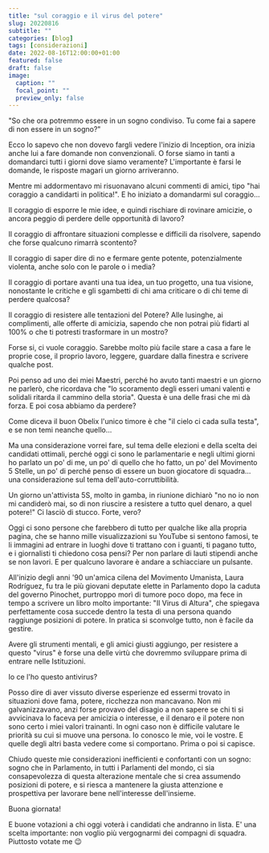 ```yaml
---
title: "sul coraggio e il virus del potere"
slug: 20220816
subtitle: ""
categories: [blog]
tags: [considerazioni]
date: 2022-08-16T12:00:00+01:00
featured: false
draft: false
image:
  caption: ""
  focal_point: ""
  preview_only: false
---
```


"So che ora potremmo essere in un sogno condiviso. Tu come fai a sapere di non essere in un sogno?"

Ecco lo sapevo che non dovevo fargli vedere l'inizio di Inception, ora inizia anche lui a fare domande non convenzionali. O forse siamo in tanti a domandarci tutti i giorni dove siamo veramente? L'importante è farsi le domande, le risposte magari un giorno arriveranno.

Mentre mi addormentavo mi risuonavano alcuni commenti di amici, tipo "hai coraggio a candidarti in politica!". E ho iniziato a domandarmi sul coraggio...

Il coraggio di esporre le mie idee, e quindi rischiare di rovinare amicizie, o ancora peggio di perdere delle opportunità di lavoro?

Il coraggio di affrontare situazioni complesse e difficili da risolvere, sapendo che forse qualcuno rimarrà scontento?

Il coraggio di saper dire di no e fermare gente potente, potenzialmente violenta, anche solo con le parole o i media?

Il coraggio di portare avanti una tua idea, un tuo progetto, una tua visione, nonostante le critiche e gli sgambetti di chi ama criticare o di chi teme di perdere qualcosa?

Il coraggio di resistere alle tentazioni del Potere? Alle lusinghe, ai complimenti, alle offerte di amicizia, sapendo che non potrai più fidarti al 100% o che ti potresti trasformare in un mostro?

Forse si, ci vuole coraggio. Sarebbe molto più facile stare a casa a fare le proprie cose, il proprio lavoro, leggere, guardare dalla finestra e scrivere qualche post.

Poi penso ad uno dei miei Maestri, perché ho avuto tanti maestri e un giorno ne parlerò, che ricordava che "lo scoramento degli esseri umani valenti e solidali ritarda il cammino della storia". Questa è una delle frasi che mi dà forza. E poi cosa abbiamo da perdere?

Come diceva il buon Obelix l'unico timore è che "il cielo ci cada sulla testa", e se non temi neanche quello...

Ma una considerazione vorrei fare, sul tema delle elezioni e della scelta dei candidati ottimali, perché oggi ci sono le parlamentarie e negli ultimi giorni ho parlato un po' di me, un po' di quello che ho fatto, un po' del Movimento 5 Stelle, un po' di perché penso di essere un buon giocatore di squadra... una considerazione sul tema dell'auto-corruttibilità.

Un giorno un'attivista 5S, molto in gamba, in riunione dichiarò "no no io non mi candiderò mai, so di non riuscire a resistere a tutto quel denaro, a quel potere!"
Ci lasciò di stucco. Forte, vero?

Oggi ci sono persone che farebbero di tutto per qualche like alla propria pagina, che se hanno mille visualizzazioni su YouTube si sentono famosi, te li immagini ad entrare in luoghi dove ti trattano con i guanti, ti pagano tutto, e i giornalisti ti chiedono cosa pensi?  Per non parlare di lauti stipendi anche se non lavori. E per qualcuno lavorare è andare a schiacciare un pulsante.

All'inizio degli anni '90 un'amica cilena del Movimento Umanista, Laura Rodríguez, fu tra le più giovani deputate elette in Parlamento dopo la caduta del governo Pinochet, purtroppo morì di tumore poco dopo, ma fece in tempo a scrivere un libro molto importante: "Il Virus di Altura", che spiegava perfettamente cosa succede dentro la testa di una persona quando raggiunge posizioni di potere. In pratica si sconvolge tutto, non è facile da gestire.

Avere gli strumenti mentali, e gli amici giusti aggiungo, per resistere a questo "virus" è forse una delle virtù che dovremmo sviluppare prima di entrare nelle Istituzioni.

Io ce l'ho questo antivirus?

Posso dire di aver vissuto diverse esperienze ed essermi trovato in situazioni dove fama, potere, ricchezza non mancavano. Non mi galvanizzavano, anzi forse provavo del disagio a non sapere se chi ti si avvicinava lo faceva per amicizia o interesse, e il denaro e il potere non sono certo i miei valori trainanti.
In ogni caso non è difficile valutare le priorità su cui si muove una persona. Io conosco le mie, voi le vostre. E quelle degli altri basta vedere come si comportano. Prima o poi si capisce.

Chiudo queste mie considerazioni inefficienti e confortanti con un sogno: sogno che in Parlamento, in tutti i Parlamenti del mondo, ci sia consapevolezza di questa alterazione mentale che si crea assumendo posizioni di potere, e si riesca a mantenere la giusta attenzione e prospettiva per lavorare bene nell'interesse dell'insieme.

Buona giornata!

E buone votazioni a chi oggi voterà i candidati che andranno in lista. E' una scelta importante: non voglio più vergognarmi dei compagni di squadra. Piuttosto votate me 😉
